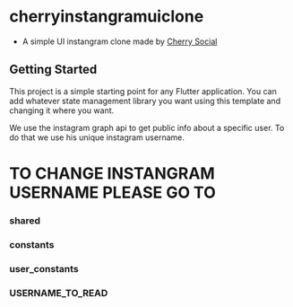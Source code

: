 # cherryinstangramuiclone

- A simple UI instangram clone made by [Cherry Social](https://cherrysocial.it/)

## Getting Started

This project is a simple starting point for any Flutter application.
You can add whatever state management library you want using this template and changing it where you want.


We use the instagram graph api to get public info about a specific user.
To do that we use his unique instagram username.

# TO CHANGE INSTANGRAM USERNAME PLEASE GO TO 
### shared
### constants
### user_constants 
### USERNAME_TO_READ
